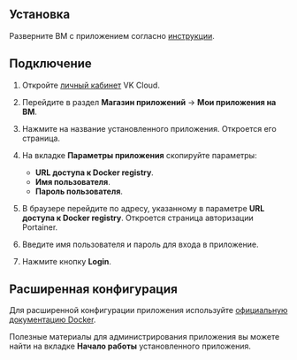 ## Установка

Разверните ВМ с приложением согласно [инструкции](../../mp-start/).

## Подключение

1. Откройте [личный кабинет](https://mcs.mail.ru/app/) VK Cloud.
1. Перейдите в раздел **Магазин приложений** → **Мои приложения на ВМ**.
1. Нажмите на название установленного приложения. Откроется его страница.
1. На вкладке **Параметры приложения** скопируйте параметры:

    - **URL доступа к Docker registry**.
    - **Имя пользователя**.
    - **Пароль пользователя**.

1. В браузере перейдите по адресу, указанному в параметре **URL доступа к Docker registry**. Откроется страница авторизации Portainer.
1. Введите имя пользователя и пароль для входа в приложение.
1. Нажмите кнопку **Login**.

## Расширенная конфигурация

Для расширенной конфигурации приложения используйте [официальную документацию Docker](https://docs.docker.com/registry/).

<info>

Полезные материалы для администрирования приложения вы можете найти на вкладке **Начало работы** установленного приложения.

</info>

